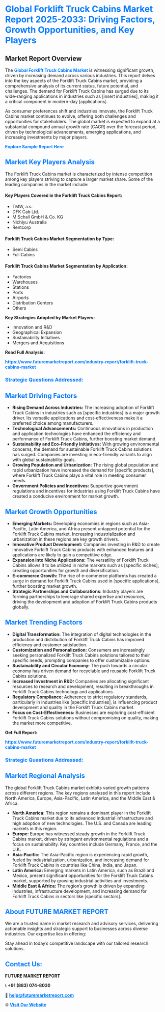<h1 style="color: #007BFF;">Global Forklift Truck Cabins Market Report 2025-2033: Driving Factors, Growth Opportunities, and Key Players</h1>

<section id="overview">
<h2>Market Report Overview</h2>
<p>The <a href="https://www.futuremarketreport.com/industry-report/forklift-truck-cabins-market" style="color: #007BFF; text-decoration: none;"><strong>Global Forklift Truck Cabins Market</strong></a> is witnessing significant growth, driven by increasing demand across various industries. This report delves into the key aspects of the Forklift Truck Cabins market, providing a comprehensive analysis of its current status, future potential, and challenges. The demand for Forklift Truck Cabins has surged due to its wide-ranging applications in industries such as [insert industries], making it a critical component in modern-day [applications].</p>
<p>As consumer preferences shift and industries innovate, the Forklift Truck Cabins market continues to evolve, offering both challenges and opportunities for stakeholders. The global market is expected to expand at a substantial compound annual growth rate (CAGR) over the forecast period, driven by technological advancements, emerging applications, and increasing investments by major players.</p>
</section>

<section id="overview">
<p><a href="https://www.futuremarketreport.com/request-sample/reportId=87601" style="color: #007BFF; text-decoration: none;"><strong>Explore Sample Report Here</strong></a></p>
</section>

<section id="key-players">
<h2 style="color: #007BFF;">Market Key Players Analysis</h2>
<p>The Forklift Truck Cabins market is characterized by intense competition among key players striving to capture a larger market share. Some of the leading companies in the market include:</p>
<h4>Key Players Covered in the Forklift Truck Cabins Report:</h4>
<ul><li>TMW, a.s.</li><li>DFK Cab Ltd.</li><li>M.Schall GmbH &amp; Co. KG</li><li>Nichiyu Australia</li><li>Rentcorp</li></ul>
<h4>Forklift Truck Cabins Market Segmentation by Type:</h4>
<ul><li>Semi Cabins</li><li>Full Cabins</li></ul>

<h4>Forklift Truck Cabins Market Segmentation by Application:</h4>
<ul><li>Factories</li><li>Warehouses</li><li>Stations</li><li>Ports</li><li>Airports</li><li>Distribution Centers</li><li>Others</li></ul>
<p><strong>Key Strategies Adopted by Market Players:</strong></p>
<ul>
<li>Innovation and R&D</li>
<li>Geographical Expansion</li>
<li>Sustainability Initiatives</li>
<li>Mergers and Acquisitions</li>
</ul>
</section>

<section>
<p><strong>Read Full Analysis: </strong></p><a href="https://www.futuremarketreport.com/industry-report/forklift-truck-cabins-market" style="color: #007BFF; text-decoration: none;"><strong>https://www.futuremarketreport.com/industry-report/forklift-truck-cabins-market</strong></a>
<h3 style="color: #007BFF;">Strategic Questions Addressed:</h3>
</section>

<section id="driving-factors">
<h2 style="color: #007BFF;">Market Driving Factors</h2>
<ul>
<li><strong>Rising Demand Across Industries:</strong> The increasing adoption of Forklift Truck Cabins in industries such as [specific industries] is a major growth driver. Its versatile applications and cost-effectiveness make it a preferred choice among manufacturers.</li>
<li><strong>Technological Advancements:</strong> Continuous innovations in production and application technologies have enhanced the efficiency and performance of Forklift Truck Cabins, further boosting market demand.</li>
<li><strong>Sustainability and Eco-Friendly Initiatives:</strong> With growing environmental concerns, the demand for sustainable Forklift Truck Cabins solutions has surged. Companies are investing in eco-friendly variants to align with global sustainability goals.</li>
<li><strong>Growing Population and Urbanization:</strong> The rising global population and rapid urbanization have increased the demand for [specific products], where Forklift Truck Cabins plays a vital role in meeting consumer needs.</li>
<li><strong>Government Policies and Incentives:</strong> Supportive government regulations and incentives for industries using Forklift Truck Cabins have created a conducive environment for market growth.</li>
</ul>
</section>

<section id="growth-opportunities">
<h2 style="color: #007BFF;">Market Growth Opportunities</h2>
<ul>
<li><strong>Emerging Markets:</strong> Developing economies in regions such as Asia-Pacific, Latin America, and Africa present untapped potential for the Forklift Truck Cabins market. Increasing industrialization and urbanization in these regions are key growth drivers.</li>
<li><strong>Innovative Product Development:</strong> Companies investing in R&D to create innovative Forklift Truck Cabins products with enhanced features and applications are likely to gain a competitive edge.</li>
<li><strong>Expansion into Niche Applications:</strong> The versatility of Forklift Truck Cabins allows it to be utilized in niche markets such as [specific niches], creating opportunities for growth and diversification.</li>
<li><strong>E-commerce Growth:</strong> The rise of e-commerce platforms has created a surge in demand for Forklift Truck Cabins used in [specific applications], further boosting market growth.</li>
<li><strong>Strategic Partnerships and Collaborations:</strong> Industry players are forming partnerships to leverage shared expertise and resources, driving the development and adoption of Forklift Truck Cabins products globally.</li>
</ul>
</section>

<section id="trending-factors">
<h2 style="color: #007BFF;">Market Trending Factors</h2>
<ul>
<li><strong>Digital Transformation:</strong> The integration of digital technologies in the production and distribution of Forklift Truck Cabins has improved efficiency and customer satisfaction.</li>
<li><strong>Customization and Personalization:</strong> Consumers are increasingly seeking personalized Forklift Truck Cabins solutions tailored to their specific needs, prompting companies to offer customizable options.</li>
<li><strong>Sustainability and Circular Economy:</strong> The push towards a circular economy has driven demand for recyclable and reusable Forklift Truck Cabins solutions.</li>
<li><strong>Increased Investment in R&D:</strong> Companies are allocating significant resources to research and development, resulting in breakthroughs in Forklift Truck Cabins technology and applications.</li>
<li><strong>Regulatory Compliance:</strong> Adherence to strict regulatory standards, particularly in industries like [specific industries], is influencing product development and quality in the Forklift Truck Cabins market.</li>
<li><strong>Focus on Cost-Effectiveness:</strong> Businesses are exploring cost-efficient Forklift Truck Cabins solutions without compromising on quality, making the market more competitive.</li>
</ul>
</section>

<section>
<p><strong>Get Full Report: </strong></p><a href="https://www.futuremarketreport.com/industry-report/forklift-truck-cabins-market" style="color: #007BFF; text-decoration: none;"><strong>https://www.futuremarketreport.com/industry-report/forklift-truck-cabins-market</strong></a>
<h3 style="color: #007BFF;">Strategic Questions Addressed:</h3>
</section>


<section id="regional-analysis">
<h2 style="color: #007BFF;">Market Regional Analysis</h2>
<p>The global Forklift Truck Cabins market exhibits varied growth patterns across different regions. The key regions analyzed in this report include North America, Europe, Asia-Pacific, Latin America, and the Middle East & Africa:</p>
<ul>
<li><strong>North America:</strong> This region remains a dominant player in the Forklift Truck Cabins market due to its advanced industrial infrastructure and high adoption of new technologies. The U.S. and Canada are leading markets in this region.</li>
<li><strong>Europe:</strong> Europe has witnessed steady growth in the Forklift Truck Cabins market, driven by stringent environmental regulations and a focus on sustainability. Key countries include Germany, France, and the U.K.</li>
<li><strong>Asia-Pacific:</strong> The Asia-Pacific region is experiencing rapid growth, fueled by industrialization, urbanization, and increasing demand for Forklift Truck Cabins in countries like China, India, and Japan.</li>
<li><strong>Latin America:</strong> Emerging markets in Latin America, such as Brazil and Mexico, present significant opportunities for the Forklift Truck Cabins market, supported by growing industrial activities and investments.</li>
<li><strong>Middle East & Africa:</strong> The region’s growth is driven by expanding industries, infrastructure development, and increasing demand for Forklift Truck Cabins in sectors like [specific sectors].</li>
</ul>
</section>

<footer>
<h2 style="color: #007BFF;">About FUTURE MARKET REPORT</h2>
<p>We are a trusted name in market research and advisory services, delivering actionable insights and strategic support to businesses across diverse industries. Our expertise lies in offering:</p>

<p>Stay ahead in today’s competitive landscape with our tailored research solutions.</p>

<h2 style="color: #007BFF;">Contact Us:</h2>
<p><strong>FUTURE MARKET REPORT</strong></p>
<p>📞 <strong>+91 (883) 074-8030</strong></p>
<p>📧 <strong><a href="mailto:help@futuremarketreport.com" style="color: #007BFF;">help@futuremarketreport.com</a></strong></p>
<p>🌐 <strong><a href="https://www.futuremarketreport.com/" style="color: #007BFF;">Visit Our Website</a></strong></p>
</footer>
